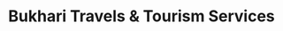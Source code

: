 ---
title: "Bukhari Travels & Tourism Services"
url: /karachi/bukhari-travels-and-tourism-services/
shop: travel agency
---